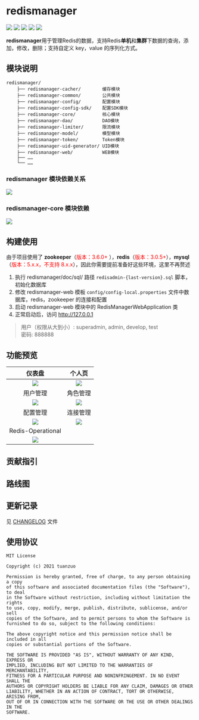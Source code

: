 # redismanager

[![](https://img.shields.io/badge/Base%20up%20by-SpringBoot%202.3.4%20RELEASE-06?logo=SpringBoot&labelColor=02303A)](https://mvnrepository.com/artifact/org.springframework.boot/spring-boot-starter/2.3.4.RELEASE)
[![](https://img.shields.io/badge/Use%20up%20by-JDK%201.8+-important?logo=java&labelColor=02303A)](https://www.oracle.com/cn/java/technologies/javase/javase-jdk8-downloads.html)
[![](https://img.shields.io/badge/Use%20up%20by-MySQL%205.x.x%20<%208.x.x-9cf?logo=MySQL&labelColor=02303A)](https://dev.mysql.com/doc/relnotes/mysql/5.7/en/)
[![](https://img.shields.io/badge/Use%20up%20by-Redis%203.0.5+%20-06A0CE?logo=Redis&labelColor=02303A)](https://redis.io)
[![](https://img.shields.io/badge/Use%20up%20by-Zookeeper%203.6.0+%20-06A0CE?logo=apache&labelColor=02303A)](https://zookeeper.apache.org/doc/r3.6.0/index.html)

**redismanager**用于管理Redis的数据，支持Redis**单机**和**集群**下数据的查询，添加，修改，删除；支持自定义 key，value 的序列化方式。

## 模块说明

```text
redismanager/
    ├── redismanager-cacher/        缓存模块
    ├── redismanager-common/        公共模块
    ├── redismanager-config/        配置模块
    ├── redismanager-config-sdk/    配置SDK模块
    ├── redismanager-core/          核心模块
    ├── redismanager-dao/           DAO模块
    ├── redismanager-limiter/       限流模块
    ├── redismanager-model/         模型模块
    ├── redismanager-token/         Token模块
    ├── redismanager-uid-generator/ UID模块
    ├── redismanager-web/           WEB模块
    ├── ……
    └── ……
```

### redismanager 模块依赖关系

![](https://img-blog.csdnimg.cn/20210828151924889.png)

### redismanager-core 模块依赖

![](https://img-blog.csdnimg.cn/20210828151931785.png)

## 构建使用

由于项目使用了 **zookeeper**（<font color="red">版本：3.6.0+
</font>），**redis**（<font color="red">版本：3.0.5+</font>），**mysql**（<font color="red">版本：5.x.x，不支持 8.x.x</font>），因此你需要提前准备好这些环境，这里不再赘述

1. 执行 redismanager/doc/sql/ 路径 `redisadmin-{last-version}.sql` 脚本，初始化数据库
2. 修改 redismanager-web 模板 `config/config-local.properties` 文件中数据库，redis，zookeeper 的连接和配置
3. 启动 redismanager-web 模块中的 RedisManagerWebApplication 类
4. 正常启动后，访问 http://127.0.0.1

> 用户（权限从大到小）: superadmin, admin, develop, test  
> 密码: 888888

## 功能预览

| 仪表盘 | 个人页 |
|:-----------:|:-----------:|
|![](https://img-blog.csdnimg.cn/2021082815191339.png)|![](https://img-blog.csdnimg.cn/20210828151918149.png)|
| 用户管理 | 角色管理 |
|![](https://img-blog.csdnimg.cn/20210828151943384.png)|![](https://img-blog.csdnimg.cn/20210828151939730.png)|
| 配置管理 | 连接管理 |
|![](https://img-blog.csdnimg.cn/20210828151903389.png)|![](https://img-blog.csdnimg.cn/20210828151908667.png)|
| Redis-Operational |  |
|![](https://img-blog.csdnimg.cn/20210828151936100.png)| |

## 贡献指引

## 路线图

## 更新记录

见 [CHANGELOG](CHANGELOG.md) 文件

## 使用协议

```textmate
MIT License

Copyright (c) 2021 tuanzuo

Permission is hereby granted, free of charge, to any person obtaining a copy
of this software and associated documentation files (the "Software"), to deal
in the Software without restriction, including without limitation the rights
to use, copy, modify, merge, publish, distribute, sublicense, and/or sell
copies of the Software, and to permit persons to whom the Software is
furnished to do so, subject to the following conditions:

The above copyright notice and this permission notice shall be included in all
copies or substantial portions of the Software.

THE SOFTWARE IS PROVIDED "AS IS", WITHOUT WARRANTY OF ANY KIND, EXPRESS OR
IMPLIED, INCLUDING BUT NOT LIMITED TO THE WARRANTIES OF MERCHANTABILITY,
FITNESS FOR A PARTICULAR PURPOSE AND NONINFRINGEMENT. IN NO EVENT SHALL THE
AUTHORS OR COPYRIGHT HOLDERS BE LIABLE FOR ANY CLAIM, DAMAGES OR OTHER
LIABILITY, WHETHER IN AN ACTION OF CONTRACT, TORT OR OTHERWISE, ARISING FROM,
OUT OF OR IN CONNECTION WITH THE SOFTWARE OR THE USE OR OTHER DEALINGS IN THE
SOFTWARE.
```
